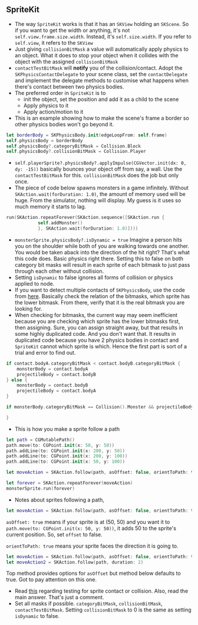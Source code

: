 ## SpriteKit

- The way ```SpriteKit``` works is that it has an ```SKView``` holding an ```SKScene```. So if you want to get the width or anything, it's not ```self.view.frame.size.width```. Instead, it's ```self.size.width```. If you refer to ```self.view```, it refers to the ```SKView```
- Just giving `collisionBitMask` a value will automatically apply physics to an object. What it does to stop your object when it collides with the object with the assigned `collisionBitMask`
- `contactTestBitMask` will **notify** you of the collision/contact. Adopt the `SKPhysicsContactDelegate` to your scene class, set the `contactDelegate` and implement the delegate methods to customise what happens when there's contact between two physics bodies.
- The preferred order in `SpriteKit` is to 
  - init the object, set the position and add it as a child to the scene
  - Apply physics to it
  - Apply action/motion to it
- This is an example showing how to make the scene's frame a border so other physics bodies won't go beyond it.
``` swift
let borderBody = SKPhysicsBody.init(edgeLoopFrom: self.frame)
self.physicsBody = borderBody
self.physicsBody?.categoryBitMask = Collision.Block
self.physicsBody?.collisionBitMask = Collision.Player
```
- `self.playerSprite?.physicsBody?.applyImpulse(CGVector.init(dx: 0, dy: -15))` basically bounces your object off from say, a wall. Use the `contactTestBitMask` for this. `collisionBitMask` does the job but only once.
- The piece of code below spawns monsters in a game infinitely. Without ```SKAction.wait(forDuration: 1.0)```, the amount of memory used will be huge. From the simulator, nothing will display. My guess is it uses so much memory it starts to lag.
``` swift
run(SKAction.repeatForever(SKAction.sequence([SKAction.run {
			self.addMonster()
			}, SKAction.wait(forDuration: 1.0)])))
```
- ```monsterSprite.physicsBody?.isDynamic = true``` Imagine a person hits you on the shoulder while both of you are walking towards one another. You would be taken aback into the direction of the hit right? That's what this code does. Basic physics right there. Setting this to false on both category bit masks will result in each sprite of each bitmask to just pass through each other without collision.
- Setting `isDynamic` to false ignores all forms of collision or physics applied to node.
- If you want to detect multiple contacts of ```SKPhysicsBody```, use the code from [here](https://stackoverflow.com/a/26331003). Basically check the relation of the bitmasks, which sprite has the lower bitmask. From there, verify that it is the real bitmask you are looking for.
- When checking for bitmasks, the current way may seem inefficient because you are checking which sprite has the lower bitmasks first, then assigning. Sure, you can assign straight away, but that results in some highly duplicated code. And you don't want that. It results in duplicated code because you have 2 physics bodies in contact and ```SpriteKit``` cannot which sprite is which. Hence the first part is sort of a trial and error to find out.
``` swift
if contact.bodyA.categoryBitMask < contact.bodyB.categoryBitMask {
	monsterBody = contact.bodyA
	projectileBody = contact.bodyB
} else {
	monsterBody = contact.bodyB
	projectileBody = contact.bodyA
}

if monsterBody.categoryBitMask == Collision().Monster && projectileBody.categoryBitMask == Collision().Projectile {

}
```
- This is how you make a sprite follow a path
``` swift
let path = CGMutablePath()
path.move(to: CGPoint.init(x: 50, y: 50))
path.addLine(to: CGPoint.init(x: 200, y: 50))
path.addLine(to: CGPoint.init(x: 200, y: 100))
path.addLine(to: CGPoint.init(x: 50, y: 100))

let moveAction = SKAction.follow(path, asOffset: false, orientToPath: true, duration: 2)

let forever = SKAction.repeatForever(moveAction)
monsterSprite.run(forever)
```
- Notes about sprites following a path, 
``` swift
let moveAction = SKAction.follow(path, asOffset: false, orientToPath: true, duration: 2)
```
`asOffset: true` means if your sprite is at (50, 50) and you want it to `path.move(to: CGPoint.init(x: 50, y: 50))`, it adds 50 to the sprite's current position. So, set `offset` to false.

`orientToPath: true` means your sprite faces the direction it is going to.
``` swift
let moveAction = SKAction.follow(path, asOffset: false, orientToPath: true, duration: 2)
let moveAction2 = SKAction.follow(path, duration: 2)
```
Top method provides options for `asOffset` but method below defaults to true. Got to pay attention on this one.
- Read [this](https://stackoverflow.com/questions/21505660/physics-bodies-not-responding-to-bitmask-settings#comment60916704_21508132) regarding testing for sprite contact or collision. Also, read the main answer. That's just a comment.
- Set all masks if possible. `categoryBitMask`, `collisionBitMask`, `contactTestBitMask`. Setting `collisionBitMask` to 0 is the same as setting `isDynamic` to false.



